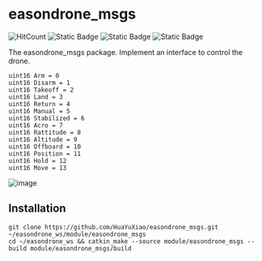 # easondrone_msgs

![HitCount](https://img.shields.io/endpoint?url=https%3A%2F%2Fhits.dwyl.com%2FHuaYuXiao%2FEasonDrone_Msgs.json%3Fcolor%3Dpink)
![Static Badge](https://img.shields.io/badge/ROS-noetic-22314E?logo=ros)
![Static Badge](https://img.shields.io/badge/C%2B%2B-14-00599C?logo=cplusplus)
![Static Badge](https://img.shields.io/badge/Ubuntu-20.04.6-E95420?logo=ubuntu)

The easondrone_msgs package. Implement an interface to control the drone.

```
uint16 Arm = 0
uint16 Disarm = 1
uint16 Takeoff = 2
uint16 Land = 3
uint16 Return = 4
uint16 Manual = 5
uint16 Stabilized = 6
uint16 Acro = 7
uint16 Rattitude = 8
uint16 Altitude = 9
uint16 Offboard = 10
uint16 Position = 11
uint16 Hold = 12
uint16 Move = 13
```

![image](doc/Snipaste_2024-08-25_10-22-31.png)

## Installation

```shell
git clone https://github.com/HuaYuXiao/easondrone_msgs.git ~/easondrone_ws/module/easondrone_msgs
cd ~/easondrone_ws && catkin_make --source module/easondrone_msgs --build module/easondrone_msgs/build
```
